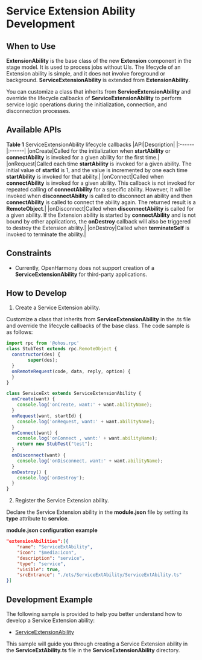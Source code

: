 # Service Extension Ability Development

## When to Use
**ExtensionAbility** is the base class of the new **Extension** component in the stage model. It is used to process jobs without UIs. The lifecycle of an Extension ability is simple, and it does not involve foreground or background. **ServiceExtensionAbility** is extended from **ExtensionAbility**.

You can customize a class that inherits from **ServiceExtensionAbility** and override the lifecycle callbacks of **ServiceExtensionAbility** to perform service logic operations during the initialization, connection, and disconnection processes.

## Available APIs

**Table 1** ServiceExtensionAbility lifecycle callbacks
|API|Description|
|:------|:------|
|onCreate|Called for the initialization when **startAbility** or **connectAbility** is invoked for a given ability for the first time.|
|onRequest|Called each time **startAbility** is invoked for a given ability. The initial value of **startId** is 1, and the value is incremented by one each time **startAbility** is invoked for that ability.|
|onConnect|Called when **connectAbility** is invoked for a given ability. This callback is not invoked for repeated calling of **connectAbility** for a specific ability. However, it will be invoked when **disconnectAbility** is called to disconnect an ability and then **connectAbility** is called to connect the ability again. The returned result is a **RemoteObject**.|
|onDisconnect|Called when **disconnectAbility** is called for a given ability. If the Extension ability is started by **connectAbility** and is not bound by other applications, the **onDestroy** callback will also be triggered to destroy the Extension ability.|
|onDestroy|Called when **terminateSelf** is invoked to terminate the ability.|


## Constraints

- Currently, OpenHarmony does not support creation of a **ServiceExtensionAbility** for third-party applications.


## How to Develop

1. Create a Service Extension ability.

Customize a class that inherits from **ServiceExtensionAbility** in the .ts file and override the lifecycle callbacks of the base class. The code sample is as follows:

  ```js
  import rpc from '@ohos.rpc'
  class StubTest extends rpc.RemoteObject {
    constructor(des) {
          super(des);
    }
    onRemoteRequest(code, data, reply, option) {
    }
  }

  class ServiceExt extends ServiceExtensionAbility {
    onCreate(want) {
      console.log('onCreate, want:' + want.abilityName);
    }
    onRequest(want, startId) {
      console.log('onRequest, want:' + want.abilityName);
    }
    onConnect(want) {
      console.log('onConnect , want:' + want.abilityName);
      return new StubTest("test");
    }
    onDisconnect(want) {
      console.log('onDisconnect, want:' + want.abilityName);
    }
    onDestroy() {
      console.log('onDestroy');
    }
  }
  ```


2. Register the Service Extension ability.

Declare the Service Extension ability in the **module.json** file by setting its **type** attribute to **service**.

**module.json configuration example**

```json
"extensionAbilities":[{
    "name": "ServiceExtAbility",
    "icon": "$media:icon",
    "description": "service",
    "type": "service",
    "visible": true,
    "srcEntrance": "./ets/ServiceExtAbility/ServiceExtAbility.ts"    
}]
```

## Development Example

The following sample is provided to help you better understand how to develop a Service Extension ability:

- [ServiceExtensionAbility](https://gitee.com/openharmony/app_samples/tree/master/ability/ServiceExtAbility)

This sample will guide you through creating a Service Extension ability in the **ServiceExtAbility.ts** file in the **ServiceExtensionAbility** directory.